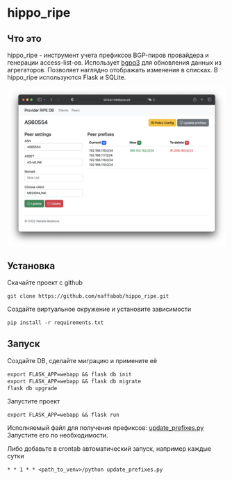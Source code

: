 # hippo_ripe

## Что это
hippo_ripe - инструмент учета префиксов BGP-пиров провайдера и генерации access-list-ов. Использует [bgpq3](https://github.com/snar/bgpq3) для обновления данных из агрегаторов. Позволяет наглядно отображать изменения в списках. В hippo_ripe используются Flask и SQLite.

![peer_screenshot](pics/peer_screenshot.png)

## Установка
Скачайте проект с github
```
git clone https://github.com/naffabob/hippo_ripe.git
```

Создайте виртуальное окружение и установите зависимости
```commandline
pip install -r requirements.txt
```

## Запуск
Создайте DB, cделайте миграцию и примените её
```commandline
export FLASK_APP=webapp && flask db init
export FLASK_APP=webapp && flask db migrate
flask db upgrade
```

Запустите проект
```commandline
export FLASK_APP=webapp && flask run
```

Исполняемый файл для получения префиксов: [update_prefixes.py](update_prefixes.py)
Запустите его по необходимости.

Либо добавьте в crontab автоматический запуск, например каждые сутки
```commandline
* * 1 * * <path_to_venv>/python update_prefixes.py
```